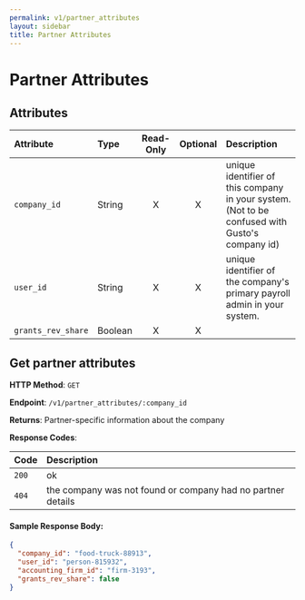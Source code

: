 ```yaml
---
permalink: v1/partner_attributes
layout: sidebar
title: Partner Attributes
---
```


# Partner Attributes

## Attributes

| Attribute                     | Type              | Read-Only | Optional | Description
| :----------                   |:-------------     |:---------:|:--------:|:-------------
| `company_id`                  | String            |     X     |    X     | unique identifier of this company in your system. (Not to be confused with Gusto's company id)
| `user_id`                     | String            |     X     |    X     | unique identifier of the company's primary payroll admin in your system.  
| `grants_rev_share`            | Boolean           |     X     |    X     | 

## Get partner attributes

**HTTP Method**: `GET`

**Endpoint**: `/v1/partner_attributes/:company_id`

**Returns**: Partner-specific information about the company

**Response Codes**:

| Code        | Description
| :---------- |:------------- 
| `200`       | ok
| `404`       | the company was not found or company had no partner details        

#### Sample Response Body:

```json
{
  "company_id": "food-truck-88913",
  "user_id": "person-815932",
  "accounting_firm_id": "firm-3193",
  "grants_rev_share": false
}
```
